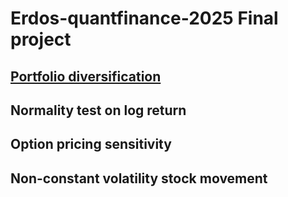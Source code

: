 # Erdos-quantfinance-2025 Final project

## [Portfolio diversification](https://github.com/zhang-xiaoru/erdos-quantfinance-2025/blob/main/project1.ipynb)

## Normality test on log return

## Option pricing sensitivity

## Non-constant volatility stock movement
